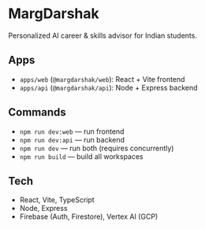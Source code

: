 # MargDarshak

Personalized AI career & skills advisor for Indian students.

## Apps
- `apps/web` (`@margdarshak/web`): React + Vite frontend
- `apps/api` (`@margdarshak/api`): Node + Express backend

## Commands
- `npm run dev:web` — run frontend
- `npm run dev:api` — run backend
- `npm run dev` — run both (requires concurrently)
- `npm run build` — build all workspaces

## Tech
- React, Vite, TypeScript
- Node, Express
- Firebase (Auth, Firestore), Vertex AI (GCP)
